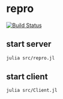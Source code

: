 # repro

[![Build Status](https://github.com/jerell/zmqproblem.jl/actions/workflows/CI.yml/badge.svg?branch=main)](https://github.com/jerell/zmqproblem.jl/actions/workflows/CI.yml?query=branch%3Amain)

## start server

```bash
julia src/repro.jl
```

## start client

```bash
julia src/Client.jl
```
